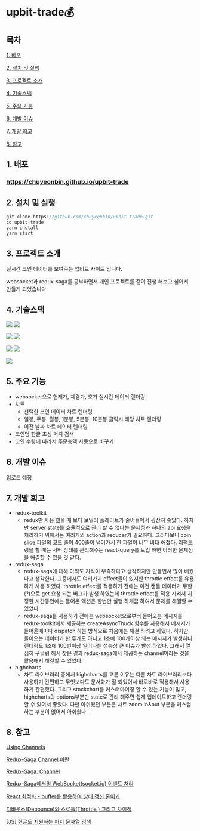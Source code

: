 # upbit-trade💰
## 목차
[1. 배포](#1-배포)

[2. 설치 및 실행](#2-설치-및-실행)

[3. 프로젝트 소개](#3-프로젝트-소개)

[4. 기술스택](#4-기술스택)

[5. 주요 기능](#5-주요-기능)

[6. 개발 이슈](#6-개발-이슈)

[7. 개발 회고](#7-개발-회고)

[8. 참고](#8-참고)

## 1. 배포
### https://chuyeonbin.github.io/upbit-trade

## 2. 설치 및 실행
```jsx
git clone https://github.com/chuyeonbin/upbit-trade.git
cd upbit-trade
yarn install
yarn start
```

## 3. 프로젝트 소개

<p>실시간 코인 데이터를 보여주는 업비트 사이트 입니다.</p>
<p>websocket과 redux-saga를 공부하면서 개인 프로젝트를 같이 진행 해보고 싶어서 만들게 되었습니다.</p>

## 4. 기술스택
<img src=https://img.shields.io/badge/Typescript-v4.4.2-3178C6 /> <img src=https://img.shields.io/badge/React-v18.2.0-61DAFB /> 

<img src=https://img.shields.io/badge/redux_toolkit-v1.8.5-764ABC /> <img src=https://img.shields.io/badge/redux_saga-v1.2.1-999999 /> 

<img src=https://img.shields.io/badge/styled_components-v5.3.5-DB7093 /> <img src=https://img.shields.io/badge/material_ui-v5.10.8-007FFF /> 

<img src=https://img.shields.io/badge/highcharts-v10.3.1-EE672F />

## 5. 주요 기능
* websocket으로 현재가, 체결가, 호가 실시간 데이터 렌더링
* 차트
  * 선택한 코인 데이터 차트 렌더링
  * 일봉, 주봉, 월봉, 1분봉, 5분봉, 10분봉 클릭시 해당 차트 렌더링
  * 이전 날짜 차트 데이터 렌더링
* 코인명 한글 초성 퍼지 검색
* 코인 수량에 따라서 주문총액 자동으로 바꾸기

## 6. 개발 이슈
업로드 예정

## 7. 개발 회고
* redux-toolkit
  * redux만 사용 했을 때 보다 보일러 플레이트가 줄어들어서 굉장히 좋았다. 하지만 server state를 효율적으로 관리 할 수 없다는 문제점과 하나의 api 요청을 처리하기 위해서는 여러개의 action과 reducer가 필요하다. 그러다보니 coin slice 파일의 코드 줄이 400줄이 넘어가서 한 파일이 너무 비대 해졌다. 리팩토링을 할 때는 서버 상태를 관리해주는 react-query를 도입 하면 이러한 문제점을 해결할 수 있을 것 같다.
* redux-saga
  * redux-saga에 대해 아직도 지식이 부족하다고 생각하지만 만들면서 많이 배웠다고 생각한다. 그중에서도 여러가지 effect들이 있지만 throttle effect를 유용하게 사용 하였다.
    throttle effect를 적용하기 전에는 이전 캔들 데이터가 무한(?)으로 get 요청 되는 버그가 발생 하였는데 throttle effect를 적용 시켜서 지정한 시간동안에는 들어온 액션은 한번만 실행 하게끔 하여서 문제를     해결할 수 있었다.
  * redux-saga를 사용하기 전에는 websocket으로부터 들어오는 메시지를 redux-toolkit에서 제공하는 createAsyncThuck 함수를 사용해서 메시지가 들어올때마다 dispatch 하는 방식으로 처음에는 해결 하려고 하였다. 하지만 들어오는 데이터가 한 두개도 아니고 1초에 100개이상 되는 메시지가 발생하니 렌더링도 1초에 100번이상 일어나는 성능상 큰 이슈가 발생 하였다. 그래서 열심히 구글링 해서 찾은 결과 redux-saga에서 제공하는 channel이라는 것을 활용해서 해결할 수 있었다.
* highcharts
  * 차트 라이브러리 중에서 highcharts를 고른 이유는 다른 차트 라이브러리보다 사용하기 간편하고 무엇보다도 문서화가 잘 되있어서 바로바로 적용해서 사용하기 간편했다. 그리고 stockchart를 커스터마이징 할 수 있는 기능이 많고, highcharts의 options부분만 state로 관리 해주면 쉽게 업데이트하고 렌더링 할 수 있어서 좋았다. 다만 아쉬웠던 부분은 차트 zoom in&out 부분을 커스텀하는 부분이 없어서 아쉬웠다.

## 8. 참고
[Using Channels](https://redux-saga.js.org/docs/advanced/Channels/)

[Redux-Saga Channel 이란](https://uzihoon.com/post/af9b4d60-7d39-11ea-8fbc-1767c42620cf)

[Redux-Saga: Channel](https://ui.toast.com/posts/ko_20180316)

[Redux-Saga에서의 WebSocket(socket.io) 이벤트 처리](https://meetup.nhncloud.com/posts/114)

[React 최적화 - buffer를 활용하여 상태 갱신 줄이기](https://velog.io/@seongkyun/React-%EC%B5%9C%EC%A0%81%ED%99%94-buffer%EB%A5%BC-%ED%99%9C%EC%9A%A9%ED%95%98%EC%97%AC-%EC%83%81%ED%83%9C-%EA%B0%B1%EC%8B%A0-%EC%A4%84%EC%9D%B4%EA%B8%B0)

[디바운스(Debounce)와 스로틀(Throttle ) 그리고 차이점](https://webclub.tistory.com/607)

[[JS] 한글도 지원하는 퍼지 문자열 검색](https://taegon.kim/archives/9919)

